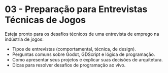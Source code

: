 # 03 - Preparação para Entrevistas Técnicas de Jogos

Esteja pronto para os desafios técnicos de uma entrevista de emprego na indústria de jogos:
- Tipos de entrevistas (comportamental, técnica, de design).
- Perguntas comuns sobre Godot, GDScript e lógica de programação.
- Como apresentar seus projetos e explicar suas decisões de arquitetura.
- Dicas para resolver desafios de programação ao vivo.
